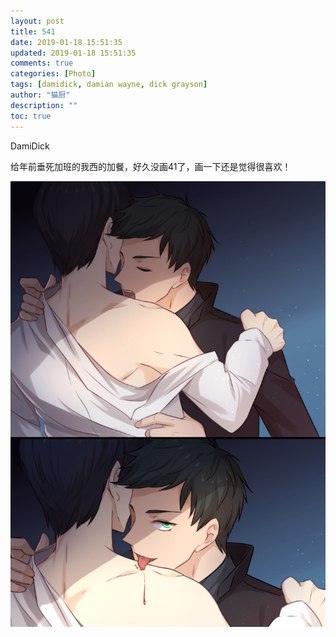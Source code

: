 ```yaml
---
layout: post
title: 541
date: 2019-01-18 15:51:35
updated: 2019-01-18 15:51:35
comments: true
categories: [Photo]
tags: [damidick, damian wayne, dick grayson]
author: "猫厨"
description: ""
toc: true
---
```


<p>DamiDick</p> 
<p>给年前垂死加班的我西的加餐，好久没画41了，画一下还是觉得很喜欢！</p>

![](https://raw.githubusercontent.com/alicewish/meowchain247/master/img_cVZNdzJtQk9JV2Njc0htV0YzbGVjYlVVaDB0RnNkQzhBUWRvclZvWUtVRW81b1hlSDc0cTV3PT0.jpg)